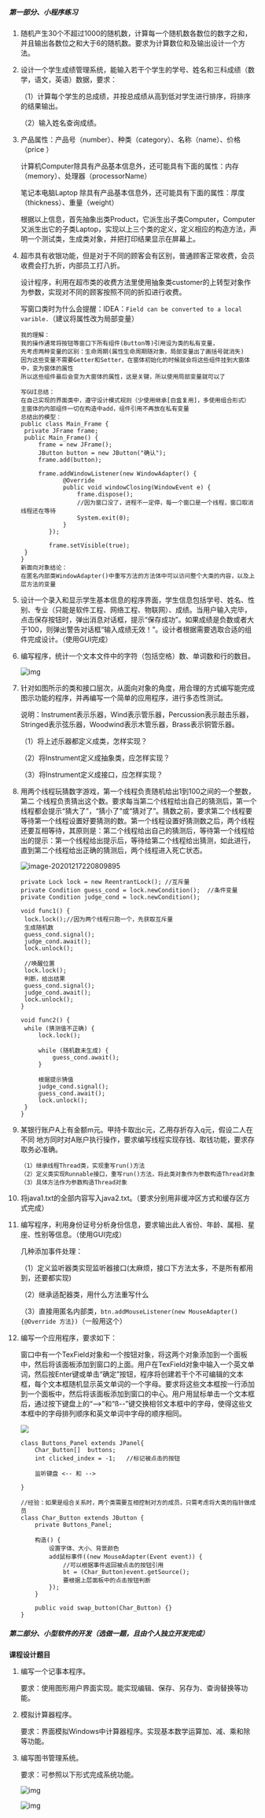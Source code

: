 ##### 第一部分、小程序练习

1. 随机产生30个不超过1000的随机数，计算每一个随机数各数位的数字之和，并且输出各数位之和大于6的随机数。要求为计算数位和及输出设计一个方法。

2. 设计一个学生成绩管理系统，能输入若干个学生的学号、姓名和三科成绩（数学，语文，英语）数据，要求：

   （1）计算每个学生的总成绩，并按总成绩从高到低对学生进行排序，将排序的结果输出。

   （2）输入姓名查询成绩。

3. 产品属性：产品号（number）、种类（category）、名称（name）、价格（price ）

   计算机Computer除具有产品基本信息外，还可能具有下面的属性：内存（memory）、处理器（processorName） 

   笔记本电脑Laptop 除具有产品基本信息外，还可能具有下面的属性：厚度（thickness）、重量（weight）

   根据以上信息，首先抽象出类Product，它派生出子类Computer，Computer又派生出它的子类Laptop，实现以上三个类的定义，定义相应的构造方法，声明一个测试类，生成类对象，并把打印结果显示在屏幕上。

4. 超市具有收银功能，但是对于不同的顾客会有区别，普通顾客正常收费，会员收费会打九折，内部员工打八折。

   设计程序，利用在超市类的收费方法里使用抽象类customer的上转型对象作为参数，实现对不同的顾客按照不同的折扣进行收费。

   写窗口类时为什么会提醒：IDEA：`Field can be converted to a local varible.`（建议将属性改为局部变量）

   ```
   我的理解：
   我的操作通常将按钮等窗口下所有组件(Button等)引用设为类的私有变量，
   先考虑两种变量的区别：生命周期(属性生命周期随对象，局部变量出了画括号就消失)
   因为这些变量不需要Getter和Setter，在窗体初始化的时候就会将这些组件挂到大窗体中，变为窗体的属性
   所以这些组件最后会变为大窗体的属性，这是关键，所以使用局部变量就可以了
   
   写GUI总结：
   在自己实现的界面类中，遵守设计模式规则（少使用继承[白盒复用]，多使用组合形式）
   主窗体的内部组件一切在构造中add，组件引用不再放在私有变量
   总结出的模型：
   public class Main_Frame {
   	private JFrame frame;
   	public Main_Frame() {
   		frame = new JFrame();
   		JButton button = new JButton("确认");
   		frame.add(button);
   		
   		frame.addWindowListener(new WindowAdapter() {
               @Override
               public void windowClosing(WindowEvent e) {
                   frame.dispose();
                   //因为窗口没了，进程不一定停，每一个窗口是一个线程，窗口取消线程还在等待
                   System.exit(0);
               }
           });
           
           frame.setVisible(true);
   	}
   }
   新面向对象结论：
   在匿名内部类WindowAdapter()中重写方法的方法体中可以访问整个大类的内容，以及上层方法的变量
   ```

5. 设计一个录入和显示学生基本信息的程序界面，学生信息包括学号、姓名、性别、专业（只能是软件工程、网络工程、物联网）、成绩。当用户输入完毕，点击保存按钮时，弹出消息对话框，提示“保存成功”。如果成绩是负数或者大于100，则弹出警告对话框“输入成绩无效！”。设计者根据需要选取合适的组件完成设计。（使用GUI完成）

6. 编写程序，统计一个文本文件中的字符（包括空格）数、单词数和行的数目。

   ![img](./image/clip_image001.png)

7. 针对如图所示的类和接口层次，从面向对象的角度，用合理的方式编写能完成图示功能的程序，并再编写一个简单的应用程序，进行多态性测试。

   说明：Instrument表示乐器，Wind表示管乐器，Percussion表示敲击乐器，Stringed表示弦乐器，Woodwind表示木管乐器，Brass表示铜管乐器。

   （1）将上述乐器都定义成类，怎样实现？

   （2）将Instrument定义成抽象类，应怎样实现？

   （3）将Instrument定义成接口，应怎样实现？

8. 用两个线程玩猜数字游戏，第一个线程负责随机给出1到100之间的一个整数，第二 个线程负责猜出这个数。要求每当第二个线程给出自己的猜测后，第一个线程都会提示“猜大了”，“猜小了”或“猜对了”。猜数之前，要求第二个线程要等待第一个线程设置好要猜测的数。第一个线程设置好猜测数之后，两个线程还要互相等待，其原则是：第二个线程给出自己的猜测后，等待第一个线程给出的提示：第一个线程给出提示后，等待给第二个线程给出猜测，如此进行，直到第二个线程给出正确的猜测后，两个线程进入死亡状态。

   ![image-20201217220809895](./image/image-20201217220809895.png)

   ```
   private Lock lock = new ReentrantLock();	//互斥量
   private Condition guess_cond = lock.newCondition();	//条件变量
   private Condition judge_cond = lock.newCondition();
   
   void func1() {
   	lock.lock();//因为两个线程只跑一个，先获取互斥量
   	生成随机数
   	guess_cond.signal();
   	judge_cond.await();
   	lock.unlock();
   	
   	//唤醒位置
   	lock.lock();
   	判断，给出结果
   	guess_cond.signal();
   	judge_cond.await();
   	lock.unlock();
   }
   
   void func2() {
   	while (猜测值不正确) {
   		lock.lock();
   		
   		while (随机数未生成) {
   			guess_cond.await();
   		}
   		
   		根据提示猜值
   		judge_cond.signal();
   		guess_cond.await();
   		lock.unlock();
   	}
   }
   ```

9. 某银行账户A上有金额m元。甲持卡取出c元，乙用存折存入q元，假设二人在不同 地方同时对A账户执行操作，要求编写线程实现存钱、取钱功能，要求存取务必准确。

   ```
   （1）继承线程Thread类，实现重写run()方法
   （2）定义类实现Runnable接口，重写run()方法，将此类对象作为参数构造Thread对象
   （3）具体方法作为参数构造Thread对象
   ```

10. 将java1.txt的全部内容写入java2.txt。（要求分别用非缓冲区方式和缓存区方式完成）

11. 编写程序，利用身份证号分析身份信息，要求输出此人省份、年龄、属相、星座、性别等信息。（使用GUI完成）

    几种添加事件处理：

    （1）定义监听器类实现监听器接口(太麻烦，接口下方法太多，不是所有都用到，还要都实现)

    （2）继承适配器类，用什么方法重写什么

    （3）直接用匿名内部类，`btn.addMouseListener(new MouseAdapter() {@Override 方法})`（一般用这个）

12. 编写一个应用程序，要求如下：

    窗口中有一个TexField对象和一个按钮对象，将这两个对象添加到一个面板中，然后将该面板添加到窗口的上面。用户在TexField对象中输入一个英文单词，然后按Enter键或单击“确定”按钮，程序将创建若干个不可编辑的文本框，每个文本框随机显示英文单词的一个字母。要求将这些文本框按一行添加到一个面板中，然后将该面板添加到窗口的中心。用户用鼠标单击一个文本框后，通过按下键盘上的“—>”和“ß--”键交换相邻文本框中的字母，使得这些文本框中的字母排列顺序和英文单词中字母的顺序相同。
    
    ![](./image/task12.png)
    
    ```
    class Buttons_Panel extends JPanel{
        Char_Button[]  buttons;
        int clicked_index = -1;   //标记被点击的按钮
    
        监听键盘 <-- 和 -->
        
    }
    
    //经验：如果是组合关系时，两个类需要互相控制对方的成员，只需考虑将大类的指针做成员
    class Char_Button extends JButton {
        private Buttons_Panel;
    
        构造() {
            设置字体、大小、背景颜色
            add鼠标事件((new MouseAdapter(Event event)) {
            	//可以根据事件返回被点击的按钮引用
            	bt = (Char_Button)event.getSource();
                要根据上层面板中的点击按钮判断
            });
        }
    
        public void swap_button(Char_Button) {}
    }
    ```

##### 第二部分、小型软件的开发（选做一题，且由个人独立开发完成）

**课程设计题目**

1. 编写一个记事本程序。

   要求：使用图形用户界面实现。能实现编辑、保存、另存为、查询替换等功能。

2. 模拟计算器程序。

   要求：界面模拟Windows中计算器程序。实现基本数学运算加、减、乘和除等功能。

3. 编写图书管理系统。

   要求：可参照以下形式完成系统功能。

   ![img](./image/clip_image002.png)
   
   ![img](./image/clip_image003.png)
